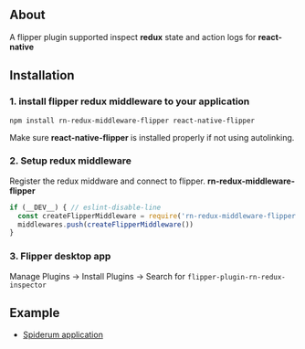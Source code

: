 ## About
  A flipper plugin supported inspect **redux** state and action logs for **react-native**
## Installation
### 1. install flipper redux middleware to your application

```npm install rn-redux-middleware-flipper react-native-flipper```

Make sure **react-native-flipper** is installed properly if not using autolinking.

### 2. Setup redux middleware
Register the redux middware and connect to flipper. **rn-redux-middleware-flipper**

```javascript
if (__DEV__) { // eslint-disable-line
  const createFlipperMiddleware = require('rn-redux-middleware-flipper').default
  middlewares.push(createFlipperMiddleware())
}
```

### 3. Flipper desktop app
Manage Plugins -> Install Plugins -> Search for ```flipper-plugin-rn-redux-inspector```

## Example

+ [Spiderum application]([https://github.com/zrg-team/rn_spiderum)
